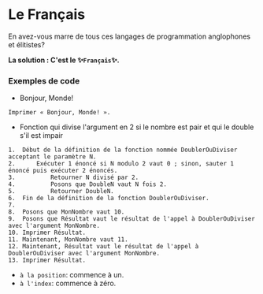 # Le Français

En avez-vous marre de tous ces langages de programmation anglophones et élitistes?

**La solution : C'est le ✨`Français`✨.**

### Exemples de code

- Bonjour, Monde!

```
Imprimer « Bonjour, Monde! ». 
```

- Fonction qui divise l'argument en 2 si le nombre est pair et qui le double s'il est impair

```
1.  Début de la définition de la fonction nommée DoublerOuDiviser acceptant le paramètre N.
2.      Exécuter 1 énoncé si N modulo 2 vaut 0 ; sinon, sauter 1 énoncé puis exécuter 2 énoncés.
3.          Retourner N divisé par 2.
4.          Posons que DoubleN vaut N fois 2.
5.          Retourner DoubleN.
6.  Fin de la définition de la fonction DoublerOuDiviser.
7.    
8.  Posons que MonNombre vaut 10.
9.  Posons que Résultat vaut le résultat de l'appel à DoublerOuDiviser avec l'argument MonNombre.
10. Imprimer Résultat.
11. Maintenant, MonNombre vaut 11.
12. Maintenant, Résultat vaut le résultat de l'appel à DoublerOuDiviser avec l'argument MonNombre.
13. Imprimer Résultat.

```

- `à la position`: commence à un.
- `à l'index`: commence à zéro.
